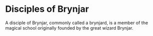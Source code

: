 # Disciples of Brynjar
A disciple of Brynjar, commonly called a brynjard, is a member of the magical school originally founded by the great wizard Brynjar.
